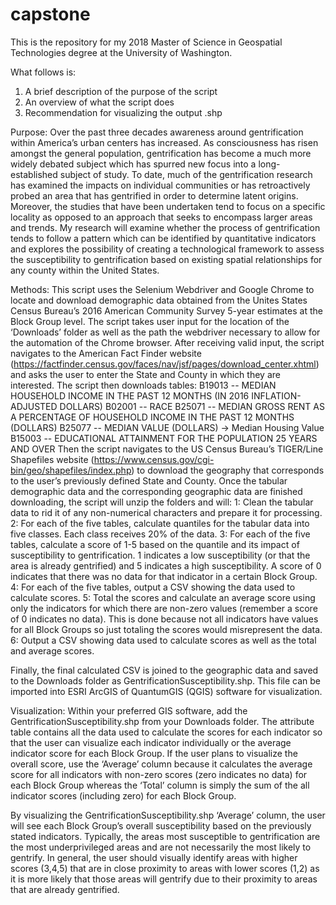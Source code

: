 # capstone
This is the repository for my 2018 Master of Science in Geospatial Technologies degree at the University of Washington.

What follows is:
1)	A brief description of the purpose of the script
2)	An overview of what the script does
3)	Recommendation for visualizing the output .shp

Purpose:
Over the past three decades awareness around gentrification within America’s urban centers has increased. As consciousness has risen amongst the general population, gentrification has become a much more widely debated subject which has spurred new focus into a long-established subject of study. To date, much of the gentrification research has examined the impacts on individual communities or has retroactively probed an area that has gentrified in order to determine latent origins. Moreover, the studies that have been undertaken tend to focus on a specific locality as opposed to an approach that seeks to encompass larger areas and trends. My research will examine whether the process of gentrification tends to follow a pattern which can be identified by quantitative indicators and explores the possibility of creating a technological framework to assess the susceptibility to gentrification based on existing spatial relationships for any county within the United States.

Methods:
This script uses the Selenium Webdriver and Google Chrome to locate and download demographic data obtained from the Unites States Census Bureau’s 2016 American Community Survey 5-year estimates at the Block Group level. The script takes user input for the location of the ‘Downloads’ folder as well as the path the webdriver necessary to allow for the automation of the Chrome browser. After receiving valid input, the script navigates to the American Fact Finder website (https://factfinder.census.gov/faces/nav/jsf/pages/download_center.xhtml) and asks the user to enter the State and County in which they are interested. The script then downloads tables: 
  B19013 -- MEDIAN HOUSEHOLD INCOME IN THE PAST 12 MONTHS (IN 2016 INFLATION-ADJUSTED DOLLARS)
  B02001 -- RACE
  B25071 -- MEDIAN GROSS RENT AS A PERCENTAGE OF HOUSEHOLD INCOME IN THE PAST 12 MONTHS (DOLLARS)
  B25077 -- MEDIAN VALUE (DOLLARS) -> Median Housing Value
  B15003 -- EDUCATIONAL ATTAINMENT FOR THE POPULATION 25 YEARS AND OVER
Then the script navigates to the US Census Bureau’s TIGER/Line Shapefiles website (https://www.census.gov/cgi-bin/geo/shapefiles/index.php) to download the geography that corresponds to the user’s previously defined State and County.
Once the tabular demographic data and the corresponding geographic data are finished downloading, the script will unzip the folders and will:
  1: Clean the tabular data to rid it of any non-numerical characters and prepare it for processing.
  2: For each of the five tables, calculate quantiles for the tabular data into five classes. Each class receives 20% of the data.
  3: For each of the five tables, calculate a score of 1-5 based on the quantile and its impact of susceptibility to gentrification. 1 indicates a low susceptibility (or that the area is already gentrified) and 5 indicates a high susceptibility. A score of 0 indicates that there was no data for that indicator in a certain Block Group.
  4: For each of the five tables, output a CSV showing the data used to calculate scores.
  5: Total the scores and calculate an average score using only the indicators for which there are non-zero values (remember a score of 0 indicates no data). This is done because not all indicators have values for all Block Groups so just totaling the scores would misrepresent the data.
  6: Output a CSV showing data used to calculate scores as well as the total and average scores.

Finally, the final calculated CSV is joined to the geographic data and saved to the Downloads folder as GentrificationSusceptibility.shp. This file can be imported into ESRI ArcGIS of QuantumGIS (QGIS) software for visualization.

Visualization:
Within your preferred GIS software, add the GentrificationSusceptibility.shp from your Downloads folder. The attribute table contains all the data used to calculate the scores for each indicator so that the user can visualize each indicator individually or the average indicator score for each Block Group. If the user plans to visualize the overall score, use the ‘Average’ column because it calculates the average score for all indicators with non-zero scores (zero indicates no data) for each Block Group whereas the ‘Total’ column is simply the sum of the all indicator scores (including zero) for each Block Group.

By visualizing the GentrificationSusceptibility.shp ‘Average’ column, the user will see each Block Group’s overall susceptibility based on the previously stated indicators. Typically, the areas most susceptible to gentrification are the most underprivileged areas and are not necessarily the most likely to gentrify. In general, the user should visually identify areas with higher scores (3,4,5)  that are in close proximity to areas with lower scores (1,2) as it is more likely that those areas will gentrify due to their proximity to areas that are already gentrified.
